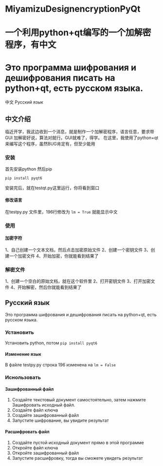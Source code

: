 # MiyamizuDesignencryptionPyQt 
# 一个利用python+qt编写的一个加解密程序，有中文
# Это программа шифрования и дешифрования писать на python+qt, есть русском языка.

中文
Русский язык


## 中文介绍
临近开学，我这边收到一个消息，就是制作一个加解密程序，语言任意，要求带GUI
加解密好说，算法对就行。GUI就难了，得学。
在这里，我使用了python+qt来编写这个程序，虽然BUG肯定有，但至少能用
### 安装
首先安装python 然后pip

`pip install pyqt6`

安装完后，就在testqt.py这里运行，你将看到窗口
#### 修改语言
在testpy.py 文件里，196行修改为
`lm = True`
就能显示中文
### 使用
#### 加密字符
1、自己创建一个文本文档，然后点击加密原始文件
2、创建一个密钥文件
3、创建一个加密文件
4、开始加密，你就能看到结果了

### 解密文件
1、创建一个空白的原始文档，就在这个软件里
2、打开密钥文件
3、打开加密文件
4、开始解密，然后你就能看到结果了

## Русский язык
Это программа шифрования и дешифрования писать на python+qt, есть русском языка.

### Установить
Установить python, потом
`pip install pyqt6`
#### Изменение язык
В файле testpy.py строка 196 изменена на
`lm = False`
### Иснользовать
#### Зашифрованный файл
1. Создайте текстовый документ самостоятельно, затем нажмите Зашифровать исходный файл.
2. Создайте файл ключа
3. Создайте зашифрованный файл
4. Запустите шифрование, вы увидите результат
#### Расшифровать файл
1. Создайте пустой исходный документ прямо в этой программе
2. Откройте файл ключа
3. Откройте зашифрованный файл
4. Запустите расшифровку, тогда вы сможете увидеть результат

